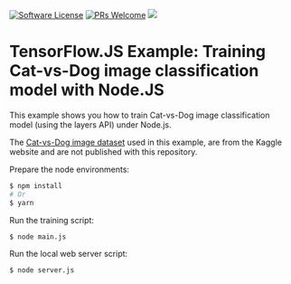 [![Software License](https://img.shields.io/badge/license-MIT-brightgreen.svg?style=flat-square)](LICENSE)
[![PRs Welcome](https://img.shields.io/badge/PRs-welcome-brightgreen.svg?style=flat-square)](http://makeapullrequest.com)
[![](https://ga4gh.datainsights.cloud/api?repo=tfjs-tuberculosis)](https://github.com/SaschaDittmann/gaforgithub)

# TensorFlow.JS Example: Training Cat-vs-Dog image classification model with Node.JS

This example shows you how to train Cat-vs-Dog image classification model (using the layers API) under Node.js.

The [Cat-vs-Dog image dataset](https://www.kaggle.com/datasets/salader/dogs-vs-cats) used in this example, are from the Kaggle website and are not published with this repository.

Prepare the node environments:

```sh
$ npm install
# Or
$ yarn
```

Run the training script:

```sh
$ node main.js
```

Run the local web server script:

```sh
$ node server.js
```
